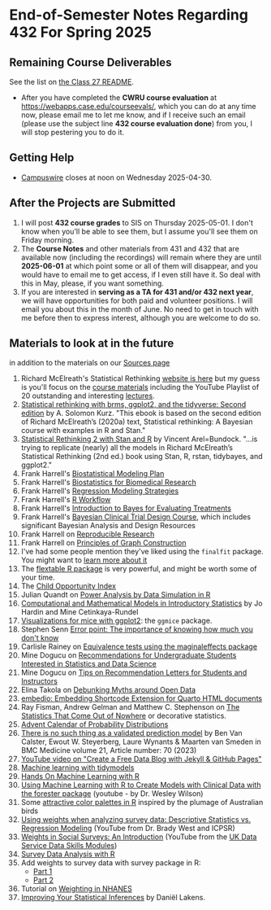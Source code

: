 # End-of-Semester Notes Regarding 432 For Spring 2025

## Remaining Course Deliverables

See the list on [the Class 27 README](https://github.com/THOMASELOVE/432-classes-2025/tree/main/class27).

- After you have completed the **CWRU course evaluation** at <https://webapps.case.edu/courseevals/>, which you can do at any time now, please email me to let me know, and if I receive such an email (please use the subject line **432 course evaluation done**) from you, I will stop pestering you to do it.

## Getting Help

- [Campuswire](https://campuswire.com/) closes at noon on Wednesday 2025-04-30.

## After the Projects are Submitted

1. I will post **432 course grades** to SIS on Thursday 2025-05-01. I don't know when you'll be able to see them, but I assume you'll see them on Friday morning.
2. The **Course Notes** and other materials from 431 and 432 that are available now (including the recordings) will remain where they are until **2025-06-01** at which point some or all of them will disappear, and you would have to email me to get access, if I even still have it. So deal with this in May, please, if you want something.
3. If you are interested in **serving as a TA for 431 and/or 432 next year**, we will have opportunities for both paid and volunteer positions. I will email you about this in the month of June. No need to get in touch with me before then to express interest, although you are welcome to do so.

## Materials to look at in the future

in addition to the materials on our [Sources page](https://github.com/THOMASELOVE/432-sources)

1. Richard McElreath's Statistical Rethinking [website is here](https://xcelab.net/rm/) but my guess is you'll focus on the [course materials](https://github.com/rmcelreath/stat_rethinking_2024) including the YouTube Playlist of 20 outstanding and interesting [lectures](https://www.youtube.com/playlist?list=PLDcUM9US4XdPz-KxHM4XHt7uUVGWWVSus).
2. [Statistical rethinking with brms, ggplot2, and the tidyverse: Second edition](https://bookdown.org/content/4857/) by A. Solomon Kurz. "This ebook is based on the second edition of Richard McElreath’s (2020a) text, Statistical rethinking: A Bayesian course with examples in R and Stan."
3. [Statistical Rethinking 2 with Stan and R](https://vincentarelbundock.github.io/rethinking2/) by Vincent Arel=Bundock. "...is trying to replicate (nearly) all the models in Richard McElreath’s Statistical Rethinking (2nd ed.) book using Stan, R, rstan, tidybayes, and ggplot2."
4. Frank Harrell's [Biostatistical Modeling Plan](https://hbiostat.org/blog/post/modplan/)
5. Frank Harrell's [Biostatistics for Biomedical Research](https://hbiostat.org/bbr/)
6. Frank Harrell's [Regression Modeling Strategies](https://hbiostat.org/doc/rms/book/)
7. Frank Harrell's [R Workflow](https://hbiostat.org/rflow/)
8. Frank Harrell's [Introduction to Bayes for Evaluating Treatments](https://hbiostat.org/bayes/bet/)
9. Frank Harrell's [Bayesian Clinical Trial Design Course](https://hbiostat.org/bayes/), which includes significant Bayesian Analysis and Design Resources
10. Frank Harrell on [Reproducible Research](https://hbiostat.org/rr/)
11. Frank Harrell on [Principles of Graph Construction](https://hbiostat.org/doc/graphscourse.pdf)
12. I've had some people mention they've liked using the `finalfit` package. You might want to [learn more about it](https://finalfit.org/articles/finalfit.html)
13. The [flextable R package](https://ardata-fr.github.io/flextable-book/) is very powerful, and might be worth some of your time.
14. The [Child Opportunity Index](https://www.diversitydatakids.org/child-opportunity-index)
15. Julian Quandt on [Power Analysis by Data Simulation in R](https://julianquandt.com/post/power-analysis-by-data-simulation-in-r-part-i/)
16. [Computational and Mathematical Models in Introductory Statistics](https://www.openintro.org/blog/article/2021-06-27-computational-and-mathematical-models-in-introductory-statistics/) by Jo Hardin and Mine Cetinkaya-Rundel
17. [Visualizations for mice with ggplot2](https://amices.org/ggmice/index.html): the `ggmice` package.
18. Stephen Senn [Error point: The importance of knowing how much you don't know](https://errorstatistics.com/2020/01/20/s-senn-error-point-the-importance-of-knowing-how-much-you-dont-know-guest-post/)
19. Carlisle Rainey on [Equivalence tests using the maginaleffects package](https://www.carlislerainey.com/blog/2023-08-18-equivalence-tests/)
20. Mine Dogucu on [Recommendations for Undergraduate Students Interested in Statistics and Data Science](https://www.datapedagogy.com/posts/2024-04-22-recs-undergrad/recs-undergrad)
21. Mine Dogucu on [Tips on Recommendation Letters for Students and Instructors](https://www.datapedagogy.com/posts/2023-07-19-tips-rec-letters/tips-rec-letters)
22. Elina Takola on [Debunking Myths around Open Data](https://www.sortee.org/blog/2024/04/12/2024_open_data_myths/)
23. [embedio: Embedding Shortcode Extension for Quarto HTML documents](https://github.com/coatless-quarto/embedio)
24. Ray Fisman, Andrew Gelman and Matthew C. Stephenson on [The Statistics That Come Out of Nowhere](https://web.archive.org/web/20230312125109/https://www.theatlantic.com/ideas/archive/2023/03/bad-misleading-statistics-false-information-estimates/673359/) or decorative statistics.
25. [Advent Calendar of Probability Distributions](https://quantgirl.blog/advent-calendar-2023/)
26. [There is no such thing as a validated prediction model](https://bmcmedicine.biomedcentral.com/articles/10.1186/s12916-023-02779-w) by Ben Van Calster, Ewout W. Steyerberg, Laure Wynants & Maarten van Smeden in BMC Medicine volume 21, Article number: 70 (2023)
27. [YouTube video on "Create a Free Data Blog with Jekyll & GitHub Pages"](https://www.youtube.com/watch?v=7SBXl94xNl8)
28. [Machine learning with tidymodels](https://workshops.tidymodels.org/)
29. [Hands On Machine Learning with R](https://bradleyboehmke.github.io/HOML/)
30. [Using Machine Learning with R to Create Models with Clinical Data with the forester package](https://www.youtube.com/watch?v=eWzq3olQVrk) (youtube - by Dr. Wesley Wilson)
31. Some [attractive color palettes in R](https://github.com/shandiya/feathers) inspired by the plumage of Australian birds
32. [Using weights when analyzing survey data: Descriptive Statistics vs. Regression Modeling](https://www.youtube.com/watch?v=_dYeGQpKmdc) (YouTube from Dr. Brady West and ICPSR)
33. [Weights in Social Surveys: An Introduction](https://www.youtube.com/watch?v=ItDR2LY2jdo) (YouTube from the [UK Data Service Data Skills Modules](https://ukdataservice.ac.uk/learning-hub/data-skills-modules/))
34. [Survey Data Analysis with R](https://stats.oarc.ucla.edu/r/seminars/survey-data-analysis-with-r/)
35. Add weights to survey data with survey package in R:
    - [Part 1](https://rforpoliticalscience.com/2021/01/09/add-weights-to-survey-data-with-survey-and-svyr-package-in-r/)
    - [Part 2](https://rforpoliticalscience.com/2021/01/15/add-weights-to-survey-data-with-survey-package-in-r-part-2/)
36. Tutorial on [Weighting in NHANES](https://wwwn.cdc.gov/nchs/nhanes/tutorials/weighting.aspx)
37. [Improving Your Statistical Inferences](https://lakens.github.io/statistical_inferences/) by Daniël Lakens.

